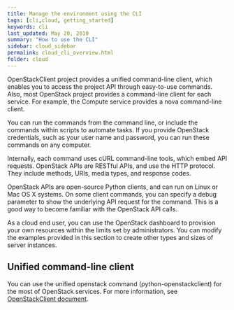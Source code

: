 ```yaml
---
title: Manage the environment using the CLI
tags: [cli,cloud, getting_started]
keywords: cli
last_updated: May 20, 2019
summary: "How to use the CLI"
sidebar: cloud_sidebar
permalink: cloud_cli_overview.html
folder: cloud
---
```


OpenStackClient project provides a unified command-line client, which enables you to access the project API through easy-to-use commands. Also, most OpenStack project provides a command-line client for each service. For example, the Compute service provides a nova command-line client.

You can run the commands from the command line, or include the commands within scripts to automate tasks. If you provide OpenStack credentials, such as your user name and password, you can run these commands on any computer.

Internally, each command uses cURL command-line tools, which embed API requests. OpenStack APIs are RESTful APIs, and use the HTTP protocol. They include methods, URIs, media types, and response codes.

OpenStack APIs are open-source Python clients, and can run on Linux or Mac OS X systems. On some client commands, you can specify a debug parameter to show the underlying API request for the command. This is a good way to become familiar with the OpenStack API calls.

As a cloud end user, you can use the OpenStack dashboard to provision your own resources within the limits set by administrators. You can modify the examples provided in this section to create other types and sizes of server instances.

## Unified command-line client
You can use the unified openstack command (python-openstackclient) for the most of OpenStack services. For more information, see [OpenStackClient document](http://docs.openstack.org/developer/python-openstackclient/).
